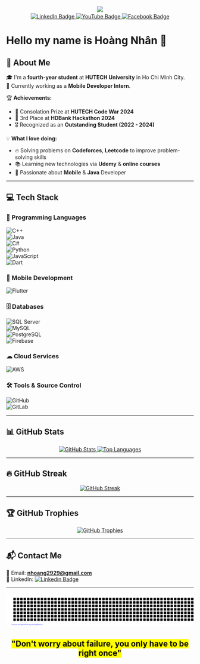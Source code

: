 <div id="header" align="center">
  <img src="https://media.giphy.com/media/M9gbBd9nbDrOTu1Mqx/giphy.gif" width="100"/>
</div>

<div id="badges" align="center">
  <a href="https://www.linkedin.com/in/hoàng-nhân-44137b221/">
    <img src="https://img.shields.io/badge/LinkedIn-blue?style=for-the-badge&logo=linkedin&logoColor=white" alt="LinkedIn Badge"/>
  </a>
  <a href="https://www.youtube.com/channel/UCafA4jIXnGgHm1mMnxaIVzA">
    <img src="https://img.shields.io/badge/YouTube-red?style=for-the-badge&logo=youtube&logoColor=white" alt="YouTube Badge"/>
  </a>
  <a href="https://www.facebook.com/profile.php?id=100007726748176">
    <img src="https://img.shields.io/badge/Facebook-1877F2?style=for-the-badge&logo=facebook&logoColor=white" alt="Facebook Badge"/>
  </a>
</div>


# Hello my name is **Hoàng Nhân** 🫶

## 🚀 About Me  
🎓 I'm a **fourth-year student** at **HUTECH University** in Ho Chi Minh City.  
💼 Currently working as a **Mobile Developer Intern**.  

🏆 **Achievements:**  
- 🏅 Consolation Prize at **HUTECH Code War 2024**  
- 🥉 3rd Place at **HDBank Hackathon 2024**  
- 🎖 Recognized as an **Outstanding Student (2022 - 2024)**  

💡 **What I love doing:**  
- 🔥 Solving problems on **Codeforces**, **Leetcode** to improve problem-solving skills  
- 📚 Learning new technologies via **Udemy** & **online courses**  
- 📱 Passionate about **Mobile** & **Java** Developer

---

## 💻 Tech Stack  

### 🚀 Programming Languages  
![C++](https://img.shields.io/badge/C++-00599C?style=for-the-badge&logo=c%2B%2B&logoColor=white)  
![Java](https://img.shields.io/badge/Java-007396?style=for-the-badge&logo=openjdk&logoColor=white)  
![C#](https://img.shields.io/badge/C%23-239120?style=for-the-badge&logo=c-sharp&logoColor=white)  
![Python](https://img.shields.io/badge/Python-3776AB?style=for-the-badge&logo=python&logoColor=white)  
![JavaScript](https://img.shields.io/badge/JavaScript-F7DF1E?style=for-the-badge&logo=javascript&logoColor=black)  
![Dart](https://img.shields.io/badge/Dart-0175C2?style=for-the-badge&logo=dart&logoColor=white)  

### 📱 Mobile Development  
![Flutter](https://img.shields.io/badge/Flutter-02569B?style=for-the-badge&logo=flutter&logoColor=white)  

### 🗄️ Databases  
![SQL Server](https://img.shields.io/badge/SQL%20Server-CC2927?style=for-the-badge&logo=microsoft-sql-server&logoColor=white)  
![MySQL](https://img.shields.io/badge/MySQL-4479A1?style=for-the-badge&logo=mysql&logoColor=white)  
![PostgreSQL](https://img.shields.io/badge/PostgreSQL-4169E1?style=for-the-badge&logo=postgresql&logoColor=white)  
![Firebase](https://img.shields.io/badge/Firebase-FFCA28?style=for-the-badge&logo=firebase&logoColor=black)  

### ☁ Cloud Services  
![AWS](https://img.shields.io/badge/AWS-232F3E?style=for-the-badge&logo=amazon-aws&logoColor=white)  

### 🛠 Tools & Source Control  
![GitHub](https://img.shields.io/badge/GitHub-181717?style=for-the-badge&logo=github&logoColor=white)  
![GitLab](https://img.shields.io/badge/GitLab-FC6D26?style=for-the-badge&logo=gitlab&logoColor=white)  

---

## 📊 GitHub Stats  
<div align="center">
  <a href="https://github.com/anuraghazra/github-readme-stats">
    <img src="https://github-readme-stats.vercel.app/api?username=q1xuanx&show_icons=true&theme=tokyonight" alt="GitHub Stats"/>
  </a>
  <a href="https://github.com/anuraghazra/github-readme-stats">
    <img src="https://github-readme-stats.vercel.app/api/top-langs/?username=q1xuanx&layout=compact&theme=tokyonight" alt="Top Languages"/>
  </a>
</div>

---

## 🔥 GitHub Streak  
<div align="center">
  <a href="https://github.com/DenverCoder1/github-readme-streak-stats">
    <img src="https://github-readme-streak-stats.herokuapp.com/?user=q1xuanx&theme=tokyonight" alt="GitHub Streak"/>
  </a>
</div>

---

## 🏆 GitHub Trophies  
<div align="center">
  <a href="https://github.com/ryo-ma/github-profile-trophy">
    <img src="https://github-profile-trophy.vercel.app/?username=q1xuanx&theme=dracula&margin-w=15&margin-h=15" alt="GitHub Trophies"/>
  </a>
</div>

---

## 📬 Contact Me  
📧 Email: **nhoang2929@gmail.com**  
🔗 LinkedIn: [![Linkedin Badge](https://img.shields.io/badge/-Hoàng_Nhân-blue?style=flat&logo=Linkedin&logoColor=white)](https://www.linkedin.com/in/hoàng-nhân-44137b221/)  

---

<div align="center">
  <img src="gitartwork.svg"/>
</div>

<div align="center">
  <h2><mark>"Don't worry about failure, you only have to be right once"</mark></h2>
</div>
